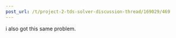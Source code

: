 ```yaml
---
post_url: /t/project-2-tds-solver-discussion-thread/169029/469
---
```

i also got this same problem.